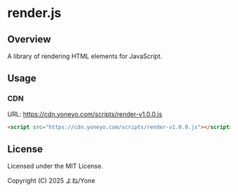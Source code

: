 # render.js

## Overview

A library of rendering HTML elements for JavaScript.

## Usage

### CDN

URL: https://cdn.yoneyo.com/scripts/render-v1.0.0.js

```html
<script src="https://cdn.yoneyo.com/scripts/render-v1.0.0.js"></script>
```

## License

Licensed under the MIT License.

Copyright (C) 2025 よね/Yone
